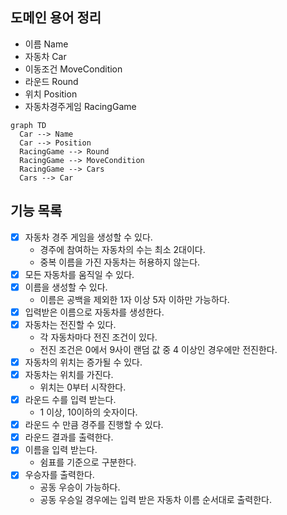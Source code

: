 ## 도메인 용어 정리

- 이름 Name
- 자동차 Car
- 이동조건 MoveCondition
- 라운드 Round
- 위치 Position
- 자동차경주게임 RacingGame

```mermaid
graph TD
  Car --> Name
  Car --> Position
  RacingGame --> Round
  RacingGame --> MoveCondition
  RacingGame --> Cars
  Cars --> Car
```

## 기능 목록

- [x] 자동차 경주 게임을 생성할 수 있다.
    - 경주에 참여하는 자동차의 수는 최소 2대이다.
    - 중복 이름을 가진 자동차는 허용하지 않는다.
- [x] 모든 자동차를 움직일 수 있다.
- [x] 이름을 생성할 수 있다.
    - 이름은 공백을 제외한 1자 이상 5자 이하만 가능하다.
- [x] 입력받은 이름으로 자동차를 생성한다.
- [x] 자동차는 전진할 수 있다.
    - 각 자동차마다 전진 조건이 있다.
    - 전진 조건은 0에서 9사이 랜덤 값 중 4 이상인 경우에만 전진한다.
- [x] 자동차의 위치는 증가될 수 있다.
- [x] 자동차는 위치를 가진다.
    - 위치는 0부터 시작한다.
- [x] 라운드 수를 입력 받는다.
    - 1 이상, 10이하의 숫자이다.
- [x] 라운드 수 만큼 경주를 진행할 수 있다.
- [x] 라운드 결과를 출력한다.
- [x] 이름을 입력 받는다.
    - 쉼표를 기준으로 구분한다.
- [x] 우승자를 출력한다.
    - 공동 우승이 가능하다.
    - 공동 우승일 경우에는 입력 받은 자동차 이름 순서대로 출력한다.

